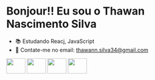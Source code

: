 # Bonjour!! Eu sou o Thawan Nascimento Silva

- 📚 Estudando Reacj, JavaScript
- 📧 Contate-me no email: thawann.silva34@gmail.com

<div style="display: inline_block">
  <img width="50" height="40" src="https://cdn.jsdelivr.net/gh/devicons/devicon/icons/css3/css3-original.svg" />
  <img width="50" height="40" src="https://cdn.jsdelivr.net/gh/devicons/devicon/icons/html5/html5-original.svg"/>
  <img width="50" height="40" src="https://cdn.jsdelivr.net/gh/devicons/devicon/icons/nodejs/nodejs-original.svg" />
  <img width="50" height="40" src="https://cdn.jsdelivr.net/gh/devicons/devicon/icons/mysql/mysql-original-wordmark.svg" />             
</div>

##
                   
